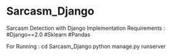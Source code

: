# Sarcasm_Django
Sarcasm Detection with Django Implementation
Requirements :
#Django==2.0
#Sklearn
#Pandas


For Running :
cd Sarcasm_Django
python manage.py runserver
